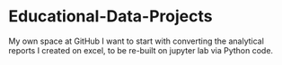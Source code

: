 # Educational-Data-Projects
My own space at GitHub
I want to start with converting the analytical reports I created on excel, to be re-built on jupyter lab via Python code.
